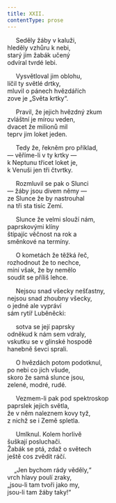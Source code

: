 ```yaml
---
title: XXII.
contentType: prose
---
```


     Seděly žáby v kaluži,  
hleděly vzhůru k nebi,  
starý jim žabák učený  
odvíral tvrdé lebi.

     Vysvětloval jim oblohu,  
líčil ty světlé drtky,  
mluvil o pánech hvězdářích  
zove je „Světa krtky“.

     Pravil, že jejich hvězdný zkum  
zvláštní je mírou veden,  
dvacet že milionů mil  
teprv jim loket jeden.

     Tedy že, řekněm pro příklad,  
— věříme-li v ty krtky —  
k Neptunu třicet loket je,  
k Venuši jen tři čtvrtky.

     Rozmluvil se pak o Slunci  
— žáby jsou divem němy —  
ze Slunce že by nastrouhal  
na tři sta tisíc Zemí.

     Slunce že velmi slouží nám,  
paprskovými klíny  
štípajíc věčnost na rok a  
směnkové na termíny.

     O kometách že těžká řeč,  
rozhodnout že to nechce,  
míní však, že by nemělo  
soudit se příliš lehce.

     Nejsou snad všecky nešťastny,  
nejsou snad zhoubny všecky,  
o jedné ale vypráví  
sám rytíř Luběněcki:

     sotva se její paprsky  
odněkud k nám sem vdraly,  
vskutku se v glinské hospodě  
hanebně ševci sprali.

     O hvězdách potom podotknul,  
po nebi co jich všude,  
skoro že samá slunce jsou,  
zelené, modré, rudé.

     Vezmem-li pak pod spektroskop  
paprslek jejich světla,  
že v něm naleznem kovy tyž,  
z nichž se i Země spletla.

     Umlknul. Kolem horlivě  
šuškají posluchači.  
Žabák se ptá, zdaž o světech  
ještě cos zvědít ráčí.

    „Jen bychom rády věděly,“  
vrch hlavy poulí zraky,  
„jsou-li tam tvoři jako my,  
jsou-li tam žáby taky!“
